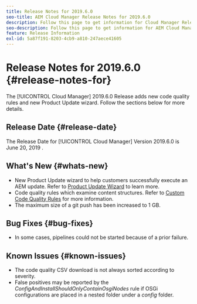 ```yaml
---
title: Release Notes for 2019.6.0
seo-title: AEM Cloud Manager Release Notes for 2019.6.0
description: Follow this page to get information for Cloud Manager Release 2019.6.0.
seo-description: Follow this page to get information for AEM Cloud Manager Release 2019.6.0.
feature: Release Information
exl-id: 5a87f191-8203-4cb9-a810-247aece41605
---
```

# Release Notes for 2019.6.0 {#release-notes-for}

The [!UICONTROL Cloud Manager] 2019.6.0 Release adds new code quality rules and new Product Update wizard. Follow the sections below for more details.

## Release Date {#release-date}

The Release Date for [!UICONTROL Cloud Manager] Version 2019.6.0 is June 20, 2019 .

## What's New {#whats-new}

* New Product Update wizard to help customers successfully execute an AEM update. Refer to [Product Update Wizard](/help/product-update-wizard/overview.md) to learn more.
* Code quality rules which examine content structures. Refer to [Custom Code Quality Rules](/help/using/custom-code-quality-rules.md) for more information.
* The maximum size of a git push has been increased to 1 GB.

## Bug Fixes {#bug-fixes}

* In some cases, pipelines could not be started because of a prior failure.

## Known Issues {#known-issues}

* The code quality CSV download is not always sorted according to severity.
* False positives may be reported by the *ConfigAndInstallShouldOnlyContainOsgiNodes* rule if OSGi configurations are placed in a nested folder under a *config* folder.
